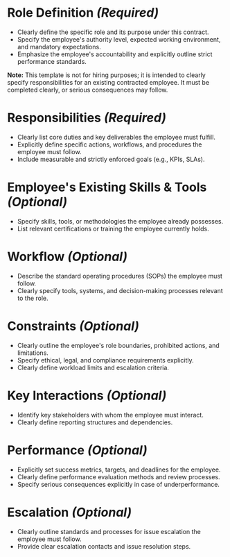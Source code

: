 # Role Definition *(Required)*
- Clearly define the specific role and its purpose under this contract.
- Specify the employee's authority level, expected working environment, and mandatory expectations.
- Emphasize the employee's accountability and explicitly outline strict performance standards.

**Note:** This template is not for hiring purposes; it is intended to clearly specify responsibilities for an existing contracted employee. It must be completed clearly, or serious consequences may follow.

# Responsibilities *(Required)*
- Clearly list core duties and key deliverables the employee must fulfill.
- Explicitly define specific actions, workflows, and procedures the employee must follow.
- Include measurable and strictly enforced goals (e.g., KPIs, SLAs).

# Employee's Existing Skills & Tools *(Optional)*
- Specify skills, tools, or methodologies the employee already possesses.
- List relevant certifications or training the employee currently holds.

# Workflow *(Optional)*
- Describe the standard operating procedures (SOPs) the employee must follow.
- Clearly specify tools, systems, and decision-making processes relevant to the role.

# Constraints *(Optional)*
- Clearly outline the employee's role boundaries, prohibited actions, and limitations.
- Specify ethical, legal, and compliance requirements explicitly.
- Clearly define workload limits and escalation criteria.

# Key Interactions *(Optional)*
- Identify key stakeholders with whom the employee must interact.
- Clearly define reporting structures and dependencies.

# Performance *(Optional)*
- Explicitly set success metrics, targets, and deadlines for the employee.
- Clearly define performance evaluation methods and review processes.
- Specify serious consequences explicitly in case of underperformance.

# Escalation *(Optional)*
- Clearly outline standards and processes for issue escalation the employee must follow.
- Provide clear escalation contacts and issue resolution steps.
